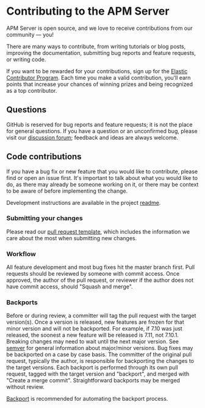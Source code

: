 # Contributing to the APM Server

APM Server is open source, and we love to receive contributions from our community — you!

There are many ways to contribute,
from writing tutorials or blog posts,
improving the documentation,
submitting bug reports and feature requests, or writing code.

If you want to be rewarded for your contributions, sign up for the
[Elastic Contributor Program](https://www.elastic.co/community/contributor).
Each time you make a valid contribution, you’ll earn points that increase your chances of winning prizes and being recognized as a top contributor.

## Questions

GitHub is reserved for bug reports and feature requests; it is not the place
for general questions. If you have a question or an unconfirmed bug, please
visit our [discussion forum](https://discuss.elastic.co/c/apm);
feedback and ideas are always welcome.

## Code contributions

If you have a bug fix or new feature that you would like to contribute,
please find or open an issue first.
It's important to talk about what you would like to do,
as there may already be someone working on it,
or there may be context to be aware of before implementing the change.

Development instructions are available in the project [readme](README.md#apm-server-development).

### Submitting your changes

Please read our [pull request template](.github/pull_request_template.md), which includes the information we care about the most when submitting new changes.

### Workflow

All feature development and most bug fixes hit the master branch first.
Pull requests should be reviewed by someone with commit access.
Once approved,
the author of the pull request,
or reviewer if the author does not have commit access,
should "Squash and merge".

### Backports

Before or during review,
a committer will tag the pull request with the target version(s).
Once a version is released,
new features are frozen for that minor version and will not be backported.
For example,
if 7.10 was just released,
the soonest a new feature will be released is 7.11,
not 7.10.1.
Breaking changes may need to wait until the next major version.
See [semver](https://semver.org/) for general information about major/minor versions.
Bug fixes may be backported on a case by case basis.
The committer of the original pull request,
typically the author,
is responsible for backporting the changes to the target versions.
Each backport is performed through its own pull request,
tagged with the target version and "backport",
and merged with "Create a merge commit".
Straightforward backports may be merged without review.

[Backport](https://github.com/sqren/backport) is recommended for automating the backport process.
